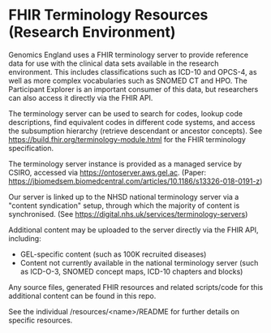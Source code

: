 # FHIR Terminology Resources (Research Environment)

Genomics England uses a FHIR terminology server to provide reference data for use with the clinical data sets available in the research environment.
This includes classifications such as ICD-10 and OPCS-4, as well as more complex vocabularies such as SNOMED CT and HPO. The Participant Explorer is an important consumer of this data, but researchers can also access it directly via the FHIR API.

The terminology server can be used to search for codes, lookup code descriptions, find equivalent codes in different code systems, and access the subsumption hierarchy (retrieve descendant or ancestor concepts). See https://build.fhir.org/terminology-module.html for the FHIR terminology specification.

The terminology server instance is provided as a managed service by CSIRO, accessed via https://ontoserver.aws.gel.ac. 
(Paper: https://jbiomedsem.biomedcentral.com/articles/10.1186/s13326-018-0191-z)

Our server is linked up to the NHSD national terminology server via a "content syndication" setup, through which the majority of content is synchronised.
(See https://digital.nhs.uk/services/terminology-servers)

Additional content may be uploaded to the server directly via the FHIR API, including:
* GEL-specific content (such as 100K recruited diseases)
* Content not currently available in the national terminology server (such as ICD-O-3, SNOMED concept maps, ICD-10 chapters and blocks)

Any source files, generated FHIR resources and related scripts/code for this additional content can be found in this repo.

See the individual /resources/\<name\>/README for further details on specific resources.
